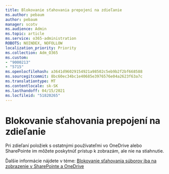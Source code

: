 ```yaml
---
title: Blokovanie sťahovania prepojení na zdieľanie
ms.author: pebaum
author: pebaum
manager: scotv
ms.audience: Admin
ms.topic: article
ms.service: o365-administration
ROBOTS: NOINDEX, NOFOLLOW
localization_priority: Priority
ms.collection: Adm_O365
ms.custom:
- "9000213"
- "5715"
ms.openlocfilehash: a3641d96029154921a98502c5eb9b2f2bf668588
ms.sourcegitcommit: 8bc60ec34bc1e40685e3976576e04a2623f63a7c
ms.translationtype: MT
ms.contentlocale: sk-SK
ms.lasthandoff: 04/15/2021
ms.locfileid: "51820265"
---
```

# <a name="block-download-on-sharing-links"></a>Blokovanie sťahovania prepojení na zdieľanie

Pri zdieľaní položiek s ostatnými používateľmi vo OneDrive alebo SharePointe im môžete poskytnúť prístup k zobrazám, ale nie na stiahnutie.

Ďalšie informácie nájdete v téme: [Blokovanie sťahovania súborov iba na zobrazenie v SharePointe a OneDrive](https://support.microsoft.com/office/block-downloads-for-view-only-files-in-sharepoint-and-onedrive-6051184b-62ac-4149-b874-13dcd40ef91e)
